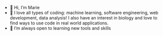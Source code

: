 - 👋 Hi, I’m Marie
- 👀 I love all types of coding: machine learning, software engineering, web development, data analysis! I also have an interest in biology and love to find ways to use code in real world applications.
- 🌱 I’m always open to learning new tools and skills 

<!---
ScienceMoo/ScienceMoo is a ✨ special ✨ repository because its `README.md` (this file) appears on your GitHub profile.
You can click the Preview link to take a look at your changes.
--->
